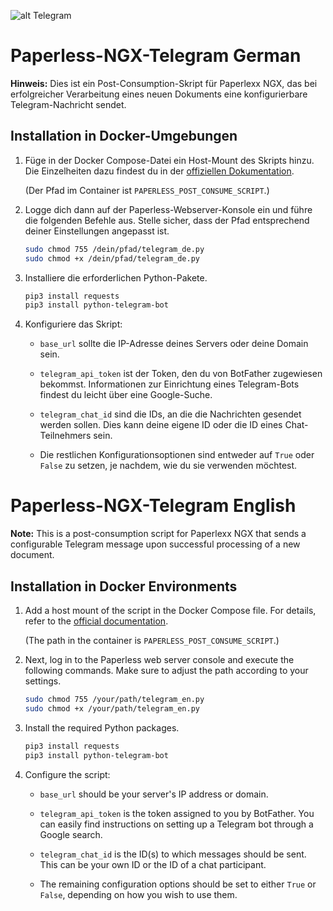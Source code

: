 ![alt Telegram](https://vr6-syncro.de/paperless_telegram.png)

# Paperless-NGX-Telegram German

**Hinweis:** Dies ist ein Post-Consumption-Skript für Paperlexx NGX, das bei erfolgreicher Verarbeitung eines neuen Dokuments eine konfigurierbare Telegram-Nachricht sendet.

## Installation in Docker-Umgebungen

1. Füge in der Docker Compose-Datei ein Host-Mount des Skripts hinzu. Die Einzelheiten dazu findest du in der [offiziellen Dokumentation](https://docs.paperless-ngx.com/advanced_usage/#docker-consume-hooks).

   (Der Pfad im Container ist `PAPERLESS_POST_CONSUME_SCRIPT`.)

2. Logge dich dann auf der Paperless-Webserver-Konsole ein und führe die folgenden Befehle aus. Stelle sicher, dass der Pfad entsprechend deiner Einstellungen angepasst ist.

   ```bash
   sudo chmod 755 /dein/pfad/telegram_de.py
   sudo chmod +x /dein/pfad/telegram_de.py
   ```

3. Installiere die erforderlichen Python-Pakete.

   ```bash
   pip3 install requests
   pip3 install python-telegram-bot
   ```

4. Konfiguriere das Skript:

   - `base_url` sollte die IP-Adresse deines Servers oder deine Domain sein.

   - `telegram_api_token` ist der Token, den du von BotFather zugewiesen bekommst. Informationen zur Einrichtung eines Telegram-Bots findest du leicht über eine Google-Suche.

   - `telegram_chat_id` sind die IDs, an die die Nachrichten gesendet werden sollen. Dies kann deine eigene ID oder die ID eines Chat-Teilnehmers sein.

   - Die restlichen Konfigurationsoptionen sind entweder auf `True` oder `False` zu setzen, je nachdem, wie du sie verwenden möchtest.
   
   
   

   
   
# Paperless-NGX-Telegram English

**Note:** This is a post-consumption script for Paperlexx NGX that sends a configurable Telegram message upon successful processing of a new document.

## Installation in Docker Environments

1. Add a host mount of the script in the Docker Compose file. For details, refer to the [official documentation](https://docs.paperless-ngx.com/advanced_usage/#docker-consume-hooks).

   (The path in the container is `PAPERLESS_POST_CONSUME_SCRIPT`.)

2. Next, log in to the Paperless web server console and execute the following commands. Make sure to adjust the path according to your settings.

   ```bash
   sudo chmod 755 /your/path/telegram_en.py
   sudo chmod +x /your/path/telegram_en.py
   ```

3. Install the required Python packages.

   ```bash
   pip3 install requests
   pip3 install python-telegram-bot
   ```

4. Configure the script:

   - `base_url` should be your server's IP address or domain.

   - `telegram_api_token` is the token assigned to you by BotFather. You can easily find instructions on setting up a Telegram bot through a Google search.

   - `telegram_chat_id` is the ID(s) to which messages should be sent. This can be your own ID or the ID of a chat participant.

   - The remaining configuration options should be set to either `True` or `False`, depending on how you wish to use them.
